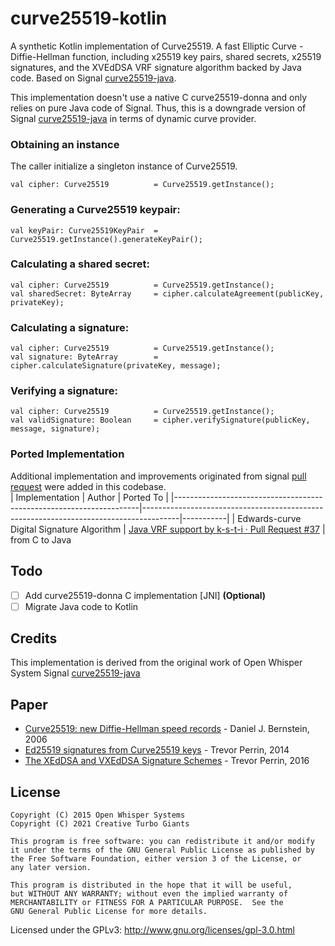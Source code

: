 
# curve25519-kotlin
  
A synthetic Kotlin implementation of Curve25519. A fast Elliptic Curve - Diffie-Hellman function, including x25519 key pairs, shared secrets, x25519 signatures, and the XVEdDSA VRF signature algorithm backed by Java code. Based on Signal [curve25519-java](https://github.com/signalapp/curve25519-java).  

This implementation doesn't use a native C curve25519-donna and only relies on pure Java code of Signal. Thus, this is a downgrade version of Signal [curve25519-java](https://github.com/signalapp/curve25519-java) in terms of dynamic curve provider.  
  
### Obtaining an instance  
The caller initialize a singleton instance of Curve25519.  
  
```  
val cipher: Curve25519          = Curve25519.getInstance();  
```  
  
### Generating a Curve25519 keypair:  
  
```  
val keyPair: Curve25519KeyPair  = Curve25519.getInstance().generateKeyPair();  
```  
  
### Calculating a shared secret:  
  
```  
val cipher: Curve25519          = Curve25519.getInstance();  
val sharedSecret: ByteArray     = cipher.calculateAgreement(publicKey, privateKey);  
```  
  
### Calculating a signature:  
  
```  
val cipher: Curve25519          = Curve25519.getInstance();  
val signature: ByteArray        = cipher.calculateSignature(privateKey, message);  
```  
  
### Verifying a signature:  
  
```  
val cipher: Curve25519          = Curve25519.getInstance();  
val validSignature: Boolean     = cipher.verifySignature(publicKey, message, signature);  
```  
  
### Ported Implementation
Additional implementation and improvements originated from signal [pull request](https://github.com/signalapp/curve25519-java/pulls) were added in this codebase.  
| Implementation                                                      | Author                                                                                | Ported To |
|---------------------------------------------------------------------|---------------------------------------------------------------------------------------|-----------|
| Edwards-curve Digital Signature Algorithm                           | [Java VRF support by k-s-t-i · Pull Request #37](https://github.com/signalapp/curve25519-java/pull/37/commits/10f25dfa3cd6a5c4783b2b5a2f2f842fb0c72ca6) | from C to Java

  
## Todo  
- [ ] Add curve25519-donna C implementation [JNI]  **(Optional)**
- [ ] Migrate Java code to Kotlin
  
## Credits
This implementation is derived from the original work of Open Whisper System Signal [curve25519-java](https://github.com/signalapp/curve25519-java)

## Paper
- [Curve25519: new Diffie-Hellman speed records](https://cr.yp.to/ecdh/curve25519-20060209.pdf) - Daniel J. Bernstein, 2006
- [Ed25519 signatures from Curve25519 keys](https://moderncrypto.org/mail-archive/curves/2014/000205.html) - Trevor Perrin, 2014
- [The XEdDSA and VXEdDSA Signature Schemes](https://signal.org/docs/specifications/xeddsa) - Trevor Perrin, 2016

## License  

``` 
Copyright (C) 2015 Open Whisper Systems
Copyright (C) 2021 Creative Turbo Giants

This program is free software: you can redistribute it and/or modify
it under the terms of the GNU General Public License as published by
the Free Software Foundation, either version 3 of the License, or 
any later version.

This program is distributed in the hope that it will be useful,
but WITHOUT ANY WARRANTY; without even the implied warranty of
MERCHANTABILITY or FITNESS FOR A PARTICULAR PURPOSE.  See the
GNU General Public License for more details.
```
Licensed under the GPLv3: http://www.gnu.org/licenses/gpl-3.0.html
